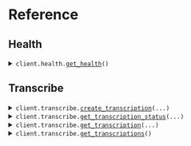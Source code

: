 # Reference
## Health
<details><summary><code>client.health.<a href="src/SoferAi/health/client.py">get_health</a>()</code></summary>
<dl>
<dd>

#### 🔌 Usage

<dl>
<dd>

<dl>
<dd>

```python
from SoferAi import SoferAI

client = SoferAI(
    api_key="YOUR_API_KEY",
)
client.health.get_health()

```
</dd>
</dl>
</dd>
</dl>

#### ⚙️ Parameters

<dl>
<dd>

<dl>
<dd>

**request_options:** `typing.Optional[RequestOptions]` — Request-specific configuration.
    
</dd>
</dl>
</dd>
</dl>


</dd>
</dl>
</details>

## Transcribe
<details><summary><code>client.transcribe.<a href="src/SoferAi/transcribe/client.py">create_transcription</a>(...)</code></summary>
<dl>
<dd>

#### 📝 Description

<dl>
<dd>

<dl>
<dd>

Create a new transcription
</dd>
</dl>
</dd>
</dl>

#### 🔌 Usage

<dl>
<dd>

<dl>
<dd>

```python
from SoferAi import SoferAI
from SoferAi.transcribe import TranscriptionInfo

client = SoferAI(
    api_key="YOUR_API_KEY",
)
client.transcribe.create_transcription(
    info=TranscriptionInfo(),
)

```
</dd>
</dl>
</dd>
</dl>

#### ⚙️ Parameters

<dl>
<dd>

<dl>
<dd>

**info:** `TranscriptionInfo` — Transcription parameters
    
</dd>
</dl>

<dl>
<dd>

**audio_url:** `typing.Optional[str]` — URL to the audio file
    
</dd>
</dl>

<dl>
<dd>

**audio_id:** `typing.Optional[str]` — ID of the audio file (for audio in the S3 bucket, this is the postgres storage metadata id)
    
</dd>
</dl>

<dl>
<dd>

**request_options:** `typing.Optional[RequestOptions]` — Request-specific configuration.
    
</dd>
</dl>
</dd>
</dl>


</dd>
</dl>
</details>

<details><summary><code>client.transcribe.<a href="src/SoferAi/transcribe/client.py">get_transcription_status</a>(...)</code></summary>
<dl>
<dd>

#### 📝 Description

<dl>
<dd>

<dl>
<dd>

Get transcription status
</dd>
</dl>
</dd>
</dl>

#### 🔌 Usage

<dl>
<dd>

<dl>
<dd>

```python
import uuid

from SoferAi import SoferAI

client = SoferAI(
    api_key="YOUR_API_KEY",
)
client.transcribe.get_transcription_status(
    transcription_id=uuid.UUID(
        "d5e9c84f-c2b2-4bf4-b4b0-7ffd7a9ffc32",
    ),
)

```
</dd>
</dl>
</dd>
</dl>

#### ⚙️ Parameters

<dl>
<dd>

<dl>
<dd>

**transcription_id:** `uuid.UUID` — ID of the transcription
    
</dd>
</dl>

<dl>
<dd>

**request_options:** `typing.Optional[RequestOptions]` — Request-specific configuration.
    
</dd>
</dl>
</dd>
</dl>


</dd>
</dl>
</details>

<details><summary><code>client.transcribe.<a href="src/SoferAi/transcribe/client.py">get_transcription</a>(...)</code></summary>
<dl>
<dd>

#### 📝 Description

<dl>
<dd>

<dl>
<dd>

Get transcription
</dd>
</dl>
</dd>
</dl>

#### 🔌 Usage

<dl>
<dd>

<dl>
<dd>

```python
import uuid

from SoferAi import SoferAI

client = SoferAI(
    api_key="YOUR_API_KEY",
)
client.transcribe.get_transcription(
    transcription_id=uuid.UUID(
        "d5e9c84f-c2b2-4bf4-b4b0-7ffd7a9ffc32",
    ),
)

```
</dd>
</dl>
</dd>
</dl>

#### ⚙️ Parameters

<dl>
<dd>

<dl>
<dd>

**transcription_id:** `uuid.UUID` — ID of the transcription
    
</dd>
</dl>

<dl>
<dd>

**request_options:** `typing.Optional[RequestOptions]` — Request-specific configuration.
    
</dd>
</dl>
</dd>
</dl>


</dd>
</dl>
</details>

<details><summary><code>client.transcribe.<a href="src/SoferAi/transcribe/client.py">get_transcriptions</a>()</code></summary>
<dl>
<dd>

#### 📝 Description

<dl>
<dd>

<dl>
<dd>

Get transcriptions
</dd>
</dl>
</dd>
</dl>

#### 🔌 Usage

<dl>
<dd>

<dl>
<dd>

```python
from SoferAi import SoferAI

client = SoferAI(
    api_key="YOUR_API_KEY",
)
client.transcribe.get_transcriptions()

```
</dd>
</dl>
</dd>
</dl>

#### ⚙️ Parameters

<dl>
<dd>

<dl>
<dd>

**request_options:** `typing.Optional[RequestOptions]` — Request-specific configuration.
    
</dd>
</dl>
</dd>
</dl>


</dd>
</dl>
</details>

